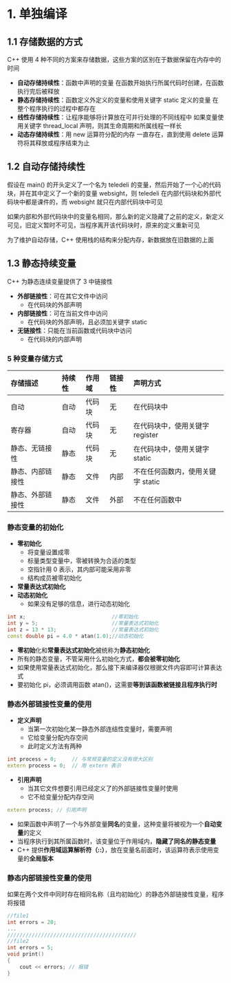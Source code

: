 # 1. 单独编译

## 1.1 存储数据的方式

C++ 使用 4 种不同的方案来存储数据，这些方案的区别在于数据保留在内存中的时间

* **自动存储持续性**：函数中声明的变量 在函数开始执行所属代码时创建，在函数执行完后被释放
* **静态存储持续性**：函数定义外定义的变量和使用关键字 static 定义的变量 在整个程序执行的过程中都存在
* **线性存储持续性**：让程序能够将计算放在可并行处理的不同线程中 如果变量使用关键字 thread\_local 声明，则其生命周期和所属线程一样长
* **动态存储持续性**：用 new 运算符分配的内存 一直存在，直到使用 delete 运算符将其释放或程序结束为止

## 1.2 自动存储持续性

假设在 main\(\) 的开头定义了一个名为 teledeli 的变量，然后开始了一个心的代码块，并在其中定义了一个新的变量 websight，则 teledeli 在内部代码块和外部代码块中都是课件的，而 websight 就只在内部代码块中可见

如果内部和外部代码块中的变量名相同，那么新的定义隐藏了之前的定义，新定义可见，旧定义暂时不可见，当程序离开该代码块时，原来的定义重新可见

为了维护自动存储，C++ 使用栈的结构来分配内存，新数据放在旧数据的上面

## 1.3 静态持续变量

C++ 为静态连续变量提供了 3 中链接性

* **外部链接性**：可在其它文件中访问
  * 在代码块的外部声明
* **内部链接性**：可在当前文件中访问
  * 在代码块的外部声明，且必须加关键字 static
* **无链接性**：只能在当前函数或代码块中访问
  * 在代码块的内部声明

### 5 种变量存储方式

| 存储描述 | 持续性 | 作用域 | 链接性 | 声明方式 |
| :--- | :--- | :--- | :--- | :--- |
| 自动 | 自动 | 代码块 | 无 | 在代码块中 |
| 寄存器 | 自动 | 代码块 | 无 | 在代码块中，使用关键字 register |
| 静态、无链接性 | 静态 | 代码块 | 无 | 在代码块中，使用关键字 static |
| 静态、内部链接性 | 静态 | 文件 | 内部 | 不在任何函数内，使用关键字 static |
| 静态、外部链接性 | 静态 | 文件 | 外部 | 不在任何函数中 |

### 静态变量的初始化

* **零初始化**
  * 将变量设置成零
  * 标量类型变量中，零被转换为合适的类型
  * 空指针用 0 表示，其内部可能采用非零
  * 结构成员被零初始化
* **常量表达式初始化**
* **动态初始化**
  * 如果没有足够的信息，进行动态初始化

```cpp
int x;                            //零初始化
int y = 5;                        //常量表达式初始化
int z = 13 * 13;                  //常量表达式初始化
const double pi = 4.0 * atan(1.0);//动态初始化
```

* **零初始**化和**常量表达式初始化**被统称为**静态初始化**
* 所有的静态变量，不管采用什么初始化方式，**都会被零初始化**
* 如果使用常量表达式初始化，那么接下来编译器仅根据文件内容即可计算表达式
* 要初始化 pi，必须调用函数 atan\(\)，这需要**等到该函数被链接且程序执行时**

### 静态外部链接性变量的使用

* **定义声明**
  * 当第一次初始化某一静态外部连结性变量时，需要声明
  * 它给变量分配内存空间
  * 此时定义方法有两种

```cpp
int process = 0;     // 与常规变量的定义没有很大区别
extern process = 0;  // 用 extern 表示
```

* **引用声明**
  * 当其它文件想要引用已经定义了的外部链接性变量时使用
  * 它不给变量分配内存空间

```cpp
extern process; // 引用声明
```

* 如果函数中声明了一个与外部变量**同名**的变量，这种变量将被视为一个**自动变量**的定义
* 当程序执行到其所属函数时，该变量位于作用域内，**隐藏了同名的静态变量**
* C++ 提供**作用域运算解析符（::）**，放在变量名前面时，该运算符表示使用变量的**全局版本**

### 静态内部链接性变量的使用

如果在两个文件中同时存在相同名称（且均初始化）的静态外部链接性变量，程序将报错

```cpp
//file1
int errors = 20;
...
//////////////////////////////////////////
//file2
int errors = 5;
void print()
{
    cout << errors; // 报错
}
```



